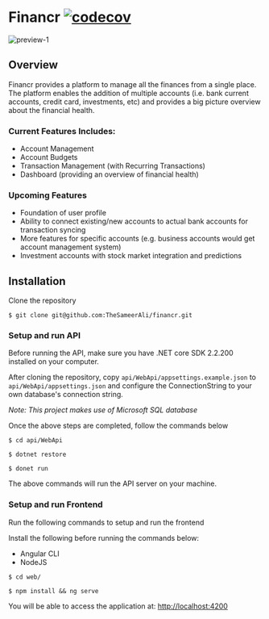 # Financr [![codecov](https://codecov.io/gh/TheSameerAli/financr/branch/master/graph/badge.svg?token=HLRCM9PSBR)](https://codecov.io/gh/TheSameerAli/financr)

![preview-1](https://snipboard.io/l4XqNf.jpg)

## Overview

Financr provides a platform to manage all the finances from a single place. The platform enables the addition of multiple accounts (i.e. bank current accounts, credit card, investments, etc) and provides a big picture overview about the financial health.

### Current Features Includes:

- Account Management
- Account Budgets
- Transaction Management (with Recurring Transactions)
- Dashboard (providing an overview of financial health)

### Upcoming Features

- Foundation of user profile
- Ability to connect existing/new accounts to actual bank accounts for transaction syncing
- More features for specific accounts (e.g. business accounts would get account management system)
- Investment accounts with stock market integration and predictions

## Installation

Clone the repository

```
$ git clone git@github.com:TheSameerAli/financr.git
```

### Setup and run API

Before running the API, make sure you have .NET core SDK 2.2.200 installed on your computer.

After cloning the repository, copy `api/WebApi/appsettings.example.json` to `api/WebApi/appsettings.json` and configure the ConnectionString to your own database's connection string.

_Note: This project makes use of Microsoft SQL database_

Once the above steps are completed, follow the commands below

```
$ cd api/WebApi
```

```
$ dotnet restore
```

```
$ donet run
```

The above commands will run the API server on your machine.

### Setup and run Frontend

Run the following commands to setup and run the frontend

Install the following before running the commands below:

- Angular CLI
- NodeJS

```
$ cd web/
```

```
$ npm install && ng serve
```

You will be able to access the application at:
[http://localhost:4200](http://localhost:4200)
